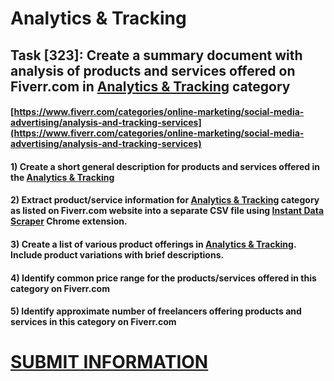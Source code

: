 # Analytics & Tracking
## Task [323]: Create a summary document with analysis of products and services offered on Fiverr.com in [Analytics & Tracking](https://www.fiverr.com/categories/online-marketing/social-media-advertising/analysis-and-tracking-services) category
#### [https://www.fiverr.com/categories/online-marketing/social-media-advertising/analysis-and-tracking-services](https://www.fiverr.com/categories/online-marketing/social-media-advertising/analysis-and-tracking-services)
#### 1) Create a short general description for products and services offered in the [Analytics & Tracking](https://www.fiverr.com/categories/online-marketing/social-media-advertising/analysis-and-tracking-services)
#### 2) Extract product/service information for [Analytics & Tracking](https://www.fiverr.com/categories/online-marketing/social-media-advertising/analysis-and-tracking-services) category as listed on Fiverr.com website into a separate CSV file using [Instant Data Scraper](https://chrome.google.com/webstore/detail/instant-data-scraper/ofaokhiedipichpaobibbnahnkdoiiah) Chrome extension.
#### 3) Create a list of various product offerings in [Analytics & Tracking](https://www.fiverr.com/categories/online-marketing/social-media-advertising/analysis-and-tracking-services). Include product variations with brief descriptions.
#### 4) Identify common price range for the products/services offered in this category on Fiverr.com
#### 5) Identify approximate number of freelancers offering products and services in this category on Fiverr.com

# [SUBMIT INFORMATION](https://forms.office.com/r/8AEKjkLxKG)

